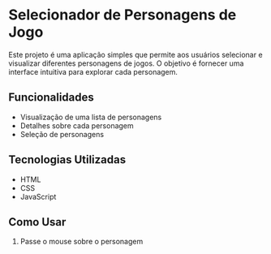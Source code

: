 # Selecionador de Personagens de Jogo

Este projeto é uma aplicação simples que permite aos usuários selecionar e visualizar diferentes personagens de jogos. O objetivo é fornecer uma interface intuitiva para explorar cada personagem.

## Funcionalidades

- Visualização de uma lista de personagens
- Detalhes sobre cada personagem
- Seleção de personagens 

## Tecnologias Utilizadas

- HTML
- CSS
- JavaScript

## Como Usar

1. Passe o mouse sobre o personagem
  
   
